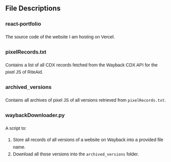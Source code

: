 <h2>File Descriptions</h2>

<div style="font-family: Arial, sans-serif; line-height: 1.6;">
  <h3>react-portfolio</h3>
  <p>The source code of the website I am hosting on Vercel.</p>
  
  <h3>pixelRecords.txt</h3>
  <p>Contains a list of all CDX records fetched from the Wayback CDX API for the pixel JS of RiteAid.</p>
  
  <h3>archived_versions</h3>
  <p>Contains all archives of pixel JS of all versions retrieved from <code>pixelRecords.txt</code>.</p>
  
  <h3>waybackDownloader.py</h3>
  <p>A script to:
    <ol>
      <li>Store all records of all versions of a website on Wayback into a provided file name.</li>
      <li>Download all those versions into the <code>archived_versions</code> folder.</li>
    </ol>
  </p>
</div>
